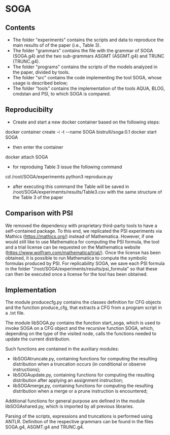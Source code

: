 # SOGA

## Contents

- The folder "experiments" contains the scripts and data to reproduce the main results of of the paper (i.e., Table 3).
- The folder "grammars" contains the file with the grammar of SOGA (SOGA.g4) and the two sub-grammars ASGMT (ASGMT.g4) and TRUNC (TRUNC.g4).
- The folder "programs" contains the scripts of the models analyzed in the paper, divided by tools.
- The folder "src" contains the code implementing the tool SOGA, whose usage is described below;
- The folder "tools" contains the implementation of the tools AQUA, BLOG, cmdstan and PSI, to which SOGA is compared.

## Reproducibilty

- Create and start a new docker container based on the following steps:

docker container create -i -t --name SOGA bistrulli/soga:0.1
docker start SOGA

- then enter the container 

docker attach SOGA

- for reproduing Table 3 issue the following command

cd /root/SOGA/experimemts
python3 reproduce.py

- after executing this command the Table will be saved in /root/SOGA/experimemts/results/Table3.csv with the same structure of the Table 3 of the paper   

## Comparison with PSI

We removed the dependency with proprietary third-party tools to have a self-contained package. To this end, we replicated the PSI experiments via Mathics (https://mathics.org/) instead of Mathematica. However, if one would still like to use Mathematica for computing the PSI formula, the tool and a trial license can be requested on the Mathematica website (https://www.wolfram.com/mathematica/trial/). Once the license has been obtained, it is possible to run Mathematica to compute the symbolic formulas produced by PSI. For replicability SOGA, we save each PSI  formula in the folder "/root/SOGA/experiments/results/psi_formula" so that these can then be executed once a license for the tool has been obtained.

## Implementation

The module producecfg.py contains the classes definition for CFG objects and the function produce_cfg, that extracts a CFG from a program script in a .txt file. 

The module libSOGA.py contains the function start_soga, which is used to invoke SOGA on a CFG object and the recursive function SOGA, which, depending on the type of the visited node, calls the functions needed to update the current distribution. 

Such functions are contained in the auxiliary modules:
- libSOGAtruncate.py, containing functions for computing the resulting distribution when a truncation occurs (in conditional or observe instructions);
- libSOGAupdate.py, containing functions for computing the resulting distribution after applying an assignment instruction;
- libSOGAmerge,py, containing functions for computing the resulting distribution when a merge or a prune instruction is encountered;

Additional functions for general purpose are defined in the module libSOGAshared.py, which is imported by all previous libraries.

Parsing of the scripts, expressions and truncations is performed using ANTLR. Definition of the respective grammars can be found in the files SOGA.g4, ASGMT.g4 and TRUNC.g4.
